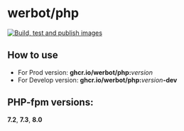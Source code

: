 werbot/php
======================
[![Build, test and publish images](https://github.com/werbot/php/actions/workflows/build.yml/badge.svg)](https://github.com/werbot/php/actions/workflows/build.yml)

## How to use
- For Prod version: **ghcr.io/werbot/php:**_version_
- For Develop version: **ghcr.io/werbot/php:**_version_**-dev**

## PHP-fpm versions:
**7.2**, **7.3**, **8.0**
